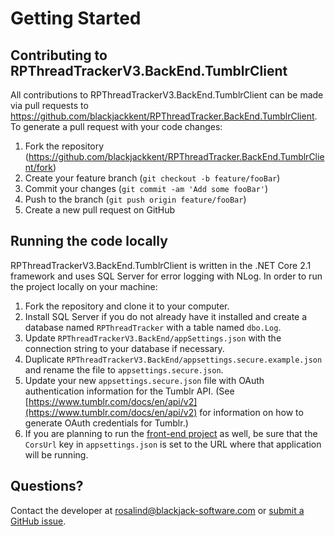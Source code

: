 # Getting Started

## Contributing to RPThreadTrackerV3.BackEnd.TumblrClient

All contributions to RPThreadTrackerV3.BackEnd.TumblrClient can be made via pull requests to https://github.com/blackjackkent/RPThreadTracker.BackEnd.TumblrClient. To generate a pull request with your code changes:

1. Fork the repository (https://github.com/blackjackkent/RPThreadTracker.BackEnd.TumblrClient/fork)
2. Create your feature branch (`git checkout -b feature/fooBar`)
3. Commit your changes (`git commit -am 'Add some fooBar'`)
4. Push to the branch (`git push origin feature/fooBar`)
5. Create a new pull request on GitHub

## Running the code locally

RPThreadTrackerV3.BackEnd.TumblrClient is written in the .NET Core 2.1 framework and uses SQL Server for error logging with NLog. In order to run the project locally on your machine:

1. Fork the repository and clone it to your computer.
2. Install SQL Server if you do not already have it installed and create a database named `RPThreadTracker` with a table named `dbo.Log`.
4. Update `RPThreadTrackerV3.BackEnd/appSettings.json` with the connection string to your database if necessary.
5. Duplicate `RPThreadTrackerV3.BackEnd/appsettings.secure.example.json` and rename the file to `appsettings.secure.json`.
6. Update your new `appsettings.secure.json` file with OAuth authentication information for the Tumblr API. (See [https://www.tumblr.com/docs/en/api/v2](https://www.tumblr.com/docs/en/api/v2) for information on how to generate OAuth credentials for Tumblr.)
7. If you are planning to run the [front-end project](https://github.com/blackjackkent/RPThreadTrackerV3.FrontEnd) as well, be sure that the `CorsUrl` key in `appsettings.json` is set to the URL where that application will be running.

## Questions?

Contact the developer at [rosalind@blackjack-software.com](mailto:rosalind@blackjack-software.com) or [submit a GitHub issue](https://github.com/blackjackkent/RPThreadTracker.BackEnd.TumblrClient/issues).

